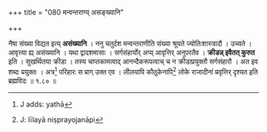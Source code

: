 +++
title = "080 मन्वन्तराण्य् असङ्ख्यानि"

+++


नैषा संख्या विद्यत इत्य् **असंख्यानि** । ननु चतुर्दश मन्वन्तराणीति संख्या श्रूयते ज्योतिःशास्त्रादौ । उच्यते । आवृत्त्या ह्य् असंख्यानि । यथा द्वादशमासाः । सर्गसंहार्योर् अप्य् आवृत्तिर् अनुपरतैव । **क्रीडन्न् इवैतत् कुरुत** इति । सुखर्थितया क्रीडा । तस्य चाप्तकामत्वाद् आनन्दैकरूपत्वाच् च न क्रीडाप्रयुक्तौ सर्गसंहारौ । अत इव शब्दः प्रयुक्तः । अत्र[^११४] परिहारः स प्राग् उक्त एव । लीलयापि कौतुकेनापि[^११५] लोके राजादीनां प्रवृत्तिर् दृश्यत इति ब्रह्मविदः ॥ १.८० ॥


[^११५]:
     J: līlayā niṣprayojanāpi


[^११४]:
     J adds: yathā